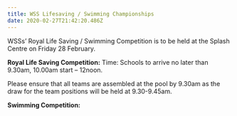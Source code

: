 ```yaml
---
title: WSS Lifesaving / Swimming Championships
date: 2020-02-27T21:42:20.486Z
---
```

WSSs’ Royal Life Saving / Swimming Competition is to be held at the Splash Centre on Friday 28 February.  

**Royal Life Saving Competition:**
Time: Schools to arrive no later than 9.30am, 10.00am start – 12noon.  

Please ensure that all teams are assembled at the pool by 9.30am as the draw for the team positions will be held at 9.30-9.45am.  

**Swimming Competition:**
